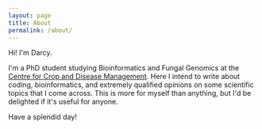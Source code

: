 ```yaml
---
layout: page
title: About
permalink: /about/
---
```



Hi! I'm Darcy.

I'm a PhD student studying Bioinformatics and Fungal Genomics at the [Centre for Crop and Disease Management](http://ccdm.com.au/).
Here I intend to write about coding, bioinformatics, and extremely qualified opinions on some scientific topics that I come across.
This is more for myself than anything, but I'd be delighted if it's useful for anyone.

Have a splendid day!
